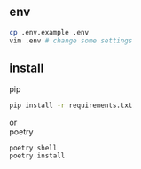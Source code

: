 ## env
```bash
cp .env.example .env
vim .env # change some settings
```
## install
pip
```bash
pip install -r requirements.txt
```
or \
poetry
```
poetry shell
poetry install
```
